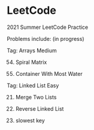 # LeetCode
2021 Summer LeetCode Practice

Problems include: (in progress)

Tag: Arrays Medium

54. Spiral Matrix 

56. Container With Most Water

Tag: Linked List Easy

21. Merge Two Lists


205. Reverse Linked List


1629. slowest key





